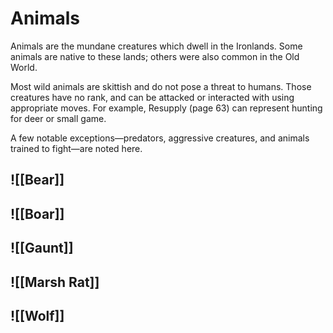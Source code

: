 # Animals
Animals are the mundane creatures which dwell in the Ironlands. Some animals are native to these lands; others were also common in the Old World.

Most wild animals are skittish and do not pose a threat to humans. Those creatures have no rank, and can be attacked or interacted with using appropriate moves. For example, Resupply (page 63) can represent hunting for deer or small game.

A few notable exceptions—predators, aggressive creatures, and animals trained to fight—are noted here.

## ![[Bear]]
## ![[Boar]]
## ![[Gaunt]]
## ![[Marsh Rat]]
## ![[Wolf]]